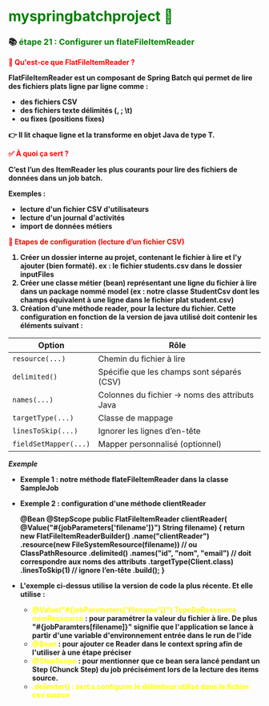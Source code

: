 # <font color=green> myspringbatchproject 🎯 </font>

<b>

### 📚 <font color=green> étape 21 : Configurer un flateFileItemReader</font>

<font color=red> 📘 Qu'est-ce que FlatFileItemReader ? </font>

FlatFileItemReader<T> est un composant de Spring Batch qui permet de lire des fichiers plats ligne par ligne comme :

* des fichiers CSV
* des fichiers texte délimités (, ; \t)
* ou fixes (positions fixes)

👉 Il lit chaque ligne et la transforme en objet Java de type T.


<font color=red> ✅ À quoi ça sert ? </font>

C’est l’un des ItemReader les plus courants pour lire des fichiers de données dans un job batch.

Exemples :

* lecture d'un fichier CSV d'utilisateurs
* lecture d'un journal d'activités 
* import de données métiers 

<font color=red> 🔧 Etapes de configuration (lecture d’un fichier CSV) </font>

1. Créer un dossier interne au projet, contenant le fichier à lire et l'y ajouter (bien formaté). ex : le fichier students.csv dans le dossier inputFiles
2. Créer une classe métier (bean) représentant une ligne du fichier à lire dans un package nommé model (ex : notre classe StudentCsv dont les champs équivalent à une ligne dans le fichier plat student.csv)
3. Création d'une méthode reader, pour la lecture du fichier. Cette configuration en fonction de la version de java utilisé doit contenir les éléments suivant : 

| Option                | Rôle                                          |
|-----------------------|-----------------------------------------------|
| `resource(...)`       | Chemin du fichier à lire                      |
| `delimited()`         | Spécifie que les champs sont séparés (CSV)    |
| `names(...)`          | Colonnes du fichier → noms des attributs Java |
| `targetType(...)`     | Classe de mappage                             |
| `linesToSkip(...)`    | Ignorer les lignes d’en-tête                  |
| `fieldSetMapper(...)` | Mapper personnalisé (optionnel)               |


<i> Exemple </i> 

* Exemple 1 : notre méthode flateFileItemReader dans la classe SampleJob


* Exemple 2 : configuration d'une méthode clientReader 


    @Bean
    @StepScope
    public FlatFileItemReader<Client> clientReader(
            @Value("#{jobParameters['filename']}") String filename) {
        return new FlatFileItemReaderBuilder<Client>()
                .name("clientReader")
                .resource(new FileSystemResource(filename)) // ou ClassPathResource
                .delimited()
                .names("id", "nom", "email") // doit correspondre aux noms des attributs
                .targetType(Client.class)
                .linesToSkip(1) // ignore l’en-tête
                .build();
    }


- L'exemple ci-dessus utilise la version de code la plus récente. Et elle utilise : 

  - <font color=yellow> @Value("#{jobParameters['filename']}") TypeDeRessource nomRessource</font> : pour paramétrer la valeur du fichier à lire. 
      De plus "#{jobParamters[filename]}" signifie que l'application se lance à partir d'une variable d'environnement entrée dans le run de l'ide 
  - <font color=yellow> @Bean </font>: pour ajouter ce Reader dans le context spring afin de l'utiliser à une étape préciser
  - <font color=yellow> @StepScope </font>: pour mentionner que ce bean sera lancé pendant un Step (Chunck Step) du job précisément lors de la lecture des items source.  
  - <font color=yellow>.delimiter() : sert a configurer le délimiteur utilisé dans le fichier csv source</font>
    
